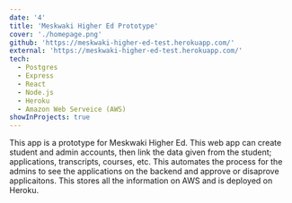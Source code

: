 ```yaml
---
date: '4'
title: 'Meskwaki Higher Ed Prototype'
cover: './homepage.png'
github: 'https://meskwaki-higher-ed-test.herokuapp.com/'
external: 'https://meskwaki-higher-ed-test.herokuapp.com/'
tech:
  - Postgres
  - Express
  - React
  - Node.js
  - Heroku
  - Amazon Web Serveice (AWS)
showInProjects: true
---
```


This app is a prototype for Meskwaki Higher Ed. This web app can create student and admin accounts, then link the data given from the student; applications, transcripts, courses, etc. This automates the process for the admins to see the applications on the backend and approve or disaprove applicaitons. This stores all the information on AWS and is deployed on Heroku.
